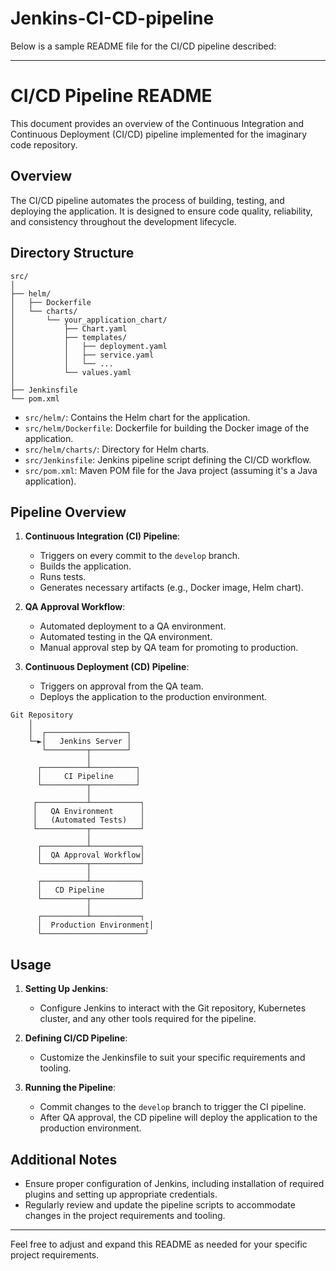 # Jenkins-CI-CD-pipeline
Below is a sample README file for the CI/CD pipeline described:

---

# CI/CD Pipeline README

This document provides an overview of the Continuous Integration and Continuous Deployment (CI/CD) pipeline implemented for the imaginary code repository.

## Overview

The CI/CD pipeline automates the process of building, testing, and deploying the application. It is designed to ensure code quality, reliability, and consistency throughout the development lifecycle.

## Directory Structure

```
src/
│
├── helm/
│   ├── Dockerfile
│   └── charts/
│       └── your_application_chart/
│           ├── Chart.yaml
│           ├── templates/
│           │   ├── deployment.yaml
│           │   ├── service.yaml
│           │   └── ...
│           └── values.yaml
│
├── Jenkinsfile
└── pom.xml
```

- `src/helm/`: Contains the Helm chart for the application.
- `src/helm/Dockerfile`: Dockerfile for building the Docker image of the application.
- `src/helm/charts/`: Directory for Helm charts.
- `src/Jenkinsfile`: Jenkins pipeline script defining the CI/CD workflow.
- `src/pom.xml`: Maven POM file for the Java project (assuming it's a Java application).

## Pipeline Overview

1. **Continuous Integration (CI) Pipeline**:
   - Triggers on every commit to the `develop` branch.
   - Builds the application.
   - Runs tests.
   - Generates necessary artifacts (e.g., Docker image, Helm chart).

2. **QA Approval Workflow**:
   - Automated deployment to a QA environment.
   - Automated testing in the QA environment.
   - Manual approval step by QA team for promoting to production.

3. **Continuous Deployment (CD) Pipeline**:
   - Triggers on approval from the QA team.
   - Deploys the application to the production environment.

```
Git Repository
    │
    │  ┌──────────────────┐
    └─►│   Jenkins Server │
       └─────────┬────────┘
                 │
      ┌──────────┴──────────┐
      │     CI Pipeline     │
      └──────────┬──────────┘
                 │
     ┌───────────┴───────────┐
     │   QA Environment      │
     │   (Automated Tests)   │
     └───────────┬───────────┘
                 │
      ┌──────────┴───────────┐
      │  QA Approval Workflow│
      └──────────┬───────────┘
                 │
      ┌──────────┴───────────┐
      │   CD Pipeline        │
      └──────────┬───────────┘
                 │
      ┌──────────┴───────────┐
      │  Production Environment│
      └───────────────────────┘
```

## Usage

1. **Setting Up Jenkins**:
   - Configure Jenkins to interact with the Git repository, Kubernetes cluster, and any other tools required for the pipeline.

2. **Defining CI/CD Pipeline**:
   - Customize the Jenkinsfile to suit your specific requirements and tooling.

3. **Running the Pipeline**:
   - Commit changes to the `develop` branch to trigger the CI pipeline.
   - After QA approval, the CD pipeline will deploy the application to the production environment.

## Additional Notes

- Ensure proper configuration of Jenkins, including installation of required plugins and setting up appropriate credentials.
- Regularly review and update the pipeline scripts to accommodate changes in the project requirements and tooling.

---

Feel free to adjust and expand this README as needed for your specific project requirements.
